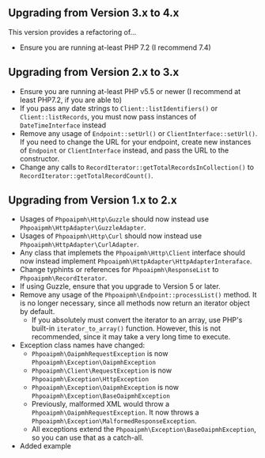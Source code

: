 ## Upgrading from Version 3.x to 4.x

This version provides a refactoring of...

* Ensure you are running at-least PHP 7.2 (I recommend 7.4)

## Upgrading from Version 2.x to 3.x

* Ensure you are running at-least PHP v5.5 or newer (I recommend at least PHP7.2, if you are able to)
* If you pass any date strings to `Client::listIdentifiers()` or `Client::listRecords`, you must now pass instances of
  `DateTimeInterface` instead
* Remove any usage of `Endpoint::setUrl()` or `ClientInterface::setUrl()`.  If you need to change the URL for your
  endpoint, create new instances of `Endpoint` or `ClientInterface` instead, and pass the URL to the constructor.
* Change any calls to `RecordIterator::getTotalRecordsInCollection()` to `RecordIterator::getTotalRecordCount()`.

## Upgrading from Version 1.x to 2.x

* Usages of `Phpoaipmh\Http\Guzzle` should now instead use `Phpoaipmh\HttpAdapter\GuzzleAdapter`.
* Usages of `Phpoaipmh\Http\Curl` should now instead use  `Phpoaipmh\HttpAdapter\CurlAdapter`.
* Any class that implemets the `Phpoaipmh\Http\Client` interface should now instead implement `Phpoaipmh\HttpAdapter\HttpAdapterInteraface`.
* Change typhints or references for `Phpoaipmh\ResponseList` to `Phpoaipmh\RecordIterator`.
* If using Guzzle, ensure that you upgrade to Version 5 or later.
* Remove any usage of the `Phpoaipmh\Endpoint::processList()` method.  It is no longer necessary, since
  all methods now return an iterator object by default.  
     * If you absolutely must convert the iterator to an array, use PHP's built-in `iterator_to_array()` function.  However,
      this is not recommended, since it may take a very long time to execute.
* Exception class names have changed:
     * `Phpoaipmh\OaipmhRequestException` is now `Phpoaipmh\Exception\OaipmhException`
     * `Phpoaipmh\Client\RequestException` is now `Phpoaipmh\Exception\HttpException`
     * `Phpoaipmh\Exception\OaipmhException` is now `Phpoaipmh\Exception\BaseOaipmhException`
     * Previously, malformed XML would throw a `Phpoaipmh\OaipmhRequestException`.  It now throws a
       `Phpoaipmh\Exception\MalformedResponseException`.
     * All exceptions extend the `Phpoaipmh\Exception\BaseOaipmhException`, so you can use that as a catch-all.
* Added example